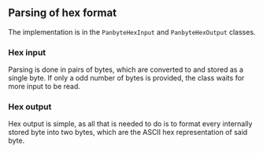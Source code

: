 ## Parsing of hex format

The implementation is in the `PanbyteHexInput` and `PanbyteHexOutput` classes.

### Hex input

Parsing is done in pairs of bytes, which are converted to and stored
as a single byte. If only a odd number of bytes is provided, the class waits for more input to be read.

### Hex output

Hex output is simple, as all that is needed to do is to format every internally stored byte into two bytes, which are the ASCII hex representation of said byte.
